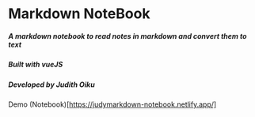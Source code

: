 # Markdown NoteBook

##### A markdown notebook to read notes in markdown and convert them to text

##### Built with vueJS

##### Developed by Judith Oiku

Demo (Notebook)[https://judymarkdown-notebook.netlify.app/]

